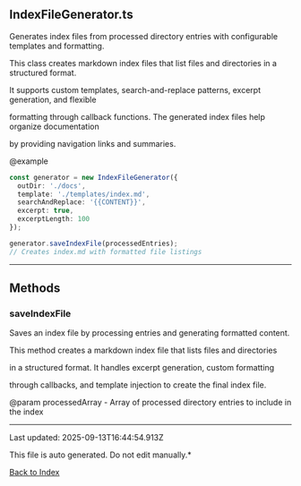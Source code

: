 ## IndexFileGenerator.ts





 Generates index files from processed directory entries with configurable templates and formatting.



 This class creates markdown index files that list files and directories in a structured format.

 It supports custom templates, search-and-replace patterns, excerpt generation, and flexible

 formatting through callback functions. The generated index files help organize documentation

 by providing navigation links and summaries.



 @example

 ```typescript
 const generator = new IndexFileGenerator({
   outDir: './docs',
   template: './templates/index.md',
   searchAndReplace: '{{CONTENT}}',
   excerpt: true,
   excerptLength: 100
 });

 generator.saveIndexFile(processedEntries);
 // Creates index.md with formatted file listings
 ```
 



---



## Methods



### **saveIndexFile**

 Saves an index file by processing entries and generating formatted content.



 This method creates a markdown index file that lists files and directories

 in a structured format. It handles excerpt generation, custom formatting

 through callbacks, and template injection to create the final index file.



 @param processedArray - Array of processed directory entries to include in the index

 



---



Last updated: 2025-09-13T16:44:54.913Z



This file is auto generated. Do not edit manually.*



[Back to Index](./index.md)